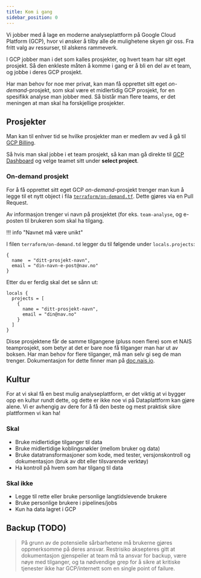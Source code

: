 ```yaml
---
title: Kom i gang
sidebar_position: 0
---
```


Vi jobber med å lage en moderne analyseplattform på Google Cloud Platform (GCP), hvor vi ønsker å tilby alle de mulighetene skyen gir oss.
Fra fritt valg av ressurser, til alskens rammeverk.

I GCP jobber man i det som kalles prosjekter, og hvert team har sitt eget prosjekt.
Så den enkleste måten å komme i gang er å bli en del av et team, og jobbe i deres GCP prosjekt.

Har man behov for noe mer privat, kan man få opprettet sitt eget _on-demand_-prosjekt, som skal være et midlertidig GCP prosjekt, for en spesifikk analyse man jobber med.
Så bistår man flere teams, er det meningen at man skal ha forskjellige prosjekter.

## Prosjekter

Man kan til enhver tid se hvilke prosjekter man er medlem av ved å gå til [GCP Billing](https://console.cloud.google.com/billing/projects?project=&folder=&organizationId=139592330668).

Så hvis man skal jobbe i et team prosjekt, så kan man gå direkte til [GCP Dashboard](https://console.cloud.google.com/projectselector2/home/dashboard) og velge teamet sitt under **select project**.

### On-demand prosjekt

For å få opprettet sitt eget GCP _on-demand_-prosjekt trenger man kun å legge til et nytt object i fila [`terraform/on-demand.tf`](https://github.com/navikt/knada-on-demand-projects/blob/main/terraform/on-demand.tf).
Dette gjøres via en Pull Request.

Av informasjon trenger vi navn på prosjektet (for eks. `team-analyse`, og e-posten til brukeren som skal ha tilgang.

!!! info "Navnet må være unikt"

I filen `terraform/on-demand.td` legger du til følgende under `locals.projects`:
```
{
  name  = "ditt-prosjekt-navn",
  email = "din-navn-e-post@nav.no"
}
```

Etter du er ferdig skal det se sånn ut:
```
locals {
  projects = [
    {
      name = "ditt-prosjekt-navn",
      email = "din@nav.no"
    }
  ]
}
```


Disse prosjektene får de samme tilgangene (pluss noen flere) som et NAIS teamprosjekt, som betyr at det er bare noe få tilganger man har ut av boksen.
Har man behov for flere tilganger, må man selv gi seg de man trenger.
Dokumentasjon for dette finner man på [doc.nais.io](https://doc.nais.io/basics/teams/#access-management).

## Kultur

For at vi skal få en best mulig analyseplattform, er det viktig at vi bygger opp en kultur rundt dette, og dette er ikke noe vi på Dataplattform kan gjøre alene.
Vi er avhengig av dere for å få den beste og mest praktisk sikre plattformen vi kan ha!

### Skal
- Bruke midlertidige tilganger til data
- Bruke midlertidige koblingsnøkler (mellom bruker og data)
- Bruke datatransformasjoner som kode, med tester, versjonskontroll og dokumentasjon (bruk av dbt eller tilsvarende verktøy)
- Ha kontroll på hvem som har tilgang til data

### Skal ikke
- Legge til rette eller bruke personlige langtidslevende brukere
- Bruke personlige brukere i pipelines/jobs
- Kun ha data lagret i GCP

## Backup (TODO)

> På grunn av de potensielle sårbarhetene må brukerne gjøres oppmerksomme på deres ansvar. Restrisiko aksepteres gitt at dokumentasjon gjenspeiler at team må ta ansvar for backup, være nøye med tilganger, og ta nødvendige grep for å sikre at kritiske tjenester ikke har GCP/internett som en single point of failure.
